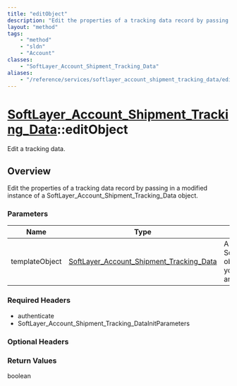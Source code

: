 ```yaml
---
title: "editObject"
description: "Edit the properties of a tracking data record by passing in a modified instance of a SoftLayer_Account_Shipment_Tracking... "
layout: "method"
tags:
    - "method"
    - "sldn"
    - "Account"
classes:
    - "SoftLayer_Account_Shipment_Tracking_Data"
aliases:
    - "/reference/services/softlayer_account_shipment_tracking_data/editObject"
---
```

# [SoftLayer_Account_Shipment_Tracking_Data](/reference/services/SoftLayer_Account_Shipment_Tracking_Data)::editObject

Edit a tracking data.


## Overview 
Edit the properties of a tracking data record by passing in a modified instance of a SoftLayer_Account_Shipment_Tracking_Data object. 

### Parameters 
|Name | Type | Description |
| --- | --- | --- |
|templateObject| <a href='/reference/datatypes/SoftLayer_Account_Shipment_Tracking_Data'>SoftLayer_Account_Shipment_Tracking_Data </a>| A skeleton SoftLayer_Account_Shipment_Tracking_Data object with only the properties defined that you wish to change. Unchanged properties are left alone.|


### Required Headers
* authenticate
* SoftLayer_Account_Shipment_Tracking_DataInitParameters

### Optional Headers

### Return Values
boolean

